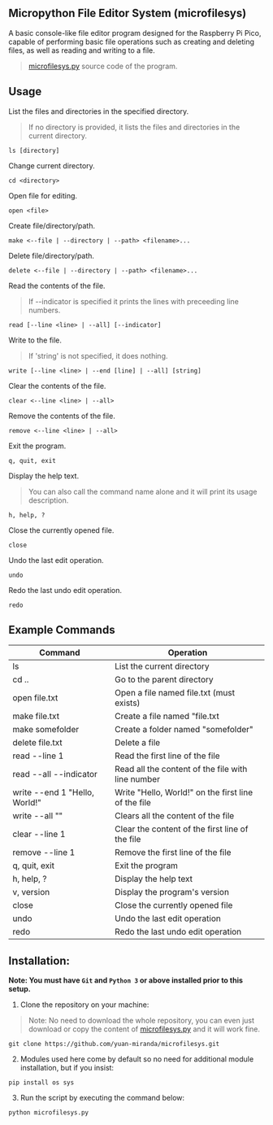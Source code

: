## Micropython File Editor System (microfilesys)
A basic console-like file editor program designed for the Raspberry Pi Pico, capable of performing basic file operations such as creating and deleting files, as well as reading and writing to a file.

> [microfilesys.py](https://github.com/yuan-miranda/microfilesys/blob/main/microfilesys.py) source code of the program.<br>

## Usage
List the files and directories in the specified directory.
> If no directory is provided, it lists the files and directories in the current directory.
```
ls [directory]
```
Change current directory.
```
cd <directory>
```
Open file for editing.
```
open <file>
```
Create file/directory/path.
```
make <--file | --directory | --path> <filename>...
```
Delete file/directory/path.
```
delete <--file | --directory | --path> <filename>...
```
Read the contents of the file.
> If --indicator is specified it prints the lines with preceeding line numbers.
```
read [--line <line> | --all] [--indicator]
```
Write to the file.
> If 'string' is not specified, it does nothing.
```
write [--line <line> | --end [line] | --all] [string]
```
Clear the contents of the file.
```
clear <--line <line> | --all>
```
Remove the contents of the file.
```
remove <--line <line> | --all>
```
Exit the program.
```
q, quit, exit
```
Display the help text.
> You can also call the command name alone and it will print its usage description.
```
h, help, ?
```
Close the currently opened file.
```
close
```
Undo the last edit operation.
```
undo
```
Redo the last undo edit operation.
```
redo
```

## Example Commands
| Command                         | Operation                                             |
|---------------------------------|-------------------------------------------------------|
| ls                              | List the current directory                            |
| cd ..                           | Go to the parent directory                            |
| open file.txt                   | Open a file named file.txt (must exists)              |
| make file.txt                   | Create a file named "file.txt                         |
| make somefolder                 | Create a folder named "somefolder"                    |
| delete file.txt                 | Delete a file                                         |
| read --line 1                   | Read the first line of the file                       |
| read --all --indicator          | Read all the content of the file with line number     |
| write --end 1 "Hello, World!"   | Write "Hello, World!" on the first line of the file   |
| write --all ""                  | Clears all the content of the file                    |
| clear --line 1                  | Clear the content of the first line of the file       |
| remove --line 1                 | Remove the first line of the file                     |
| q, quit, exit                   | Exit the program                                      |
| h, help, ?                      | Display the help text                                 |
| v, version                      | Display the program's version                         |
| close                           | Close the currently opened file                       |
| undo                            | Undo the last edit operation                          |
| redo                            | Redo the last undo edit operation                     |

## Installation:
**Note: You must have `Git` and `Python 3` or above installed prior to this setup.**
1. Clone the repository on your machine:
> Note: No need to download the whole repository, you can even just download or copy the content of [microfilesys.py](https://github.com/yuan-miranda/microfilesys/blob/main/microfilesys.py) and it will work fine.<br>
```
git clone https://github.com/yuan-miranda/microfilesys.git
```
2. Modules used here come by default so no need for additional module installation, but if you insist:
```
pip install os sys
```
3. Run the script by executing the command below:
```
python microfilesys.py
```
